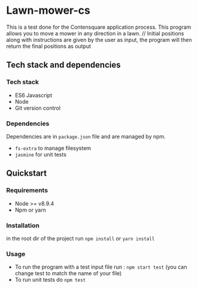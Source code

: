 # Lawn-mower-cs

This is a test done for the Contensquare application process.
This program allows you to move a mower in any direction in a lawn. //
Initial positions along with instructions are given by the user as input, the program will then return the final positions as output

## Tech stack and dependencies

### Tech stack

- ES6 Javascript
- Node
- Git version control

### Dependencies

Dependencies are in `package.json` file and are managed by npm.

- `fs-extra` to manage filesystem
- `jasmine` for unit tests

## Quickstart

### Requirements

- Node >= v8.9.4
- Npm or yarn

### Installation

in the root dir of the project run `npm install` or `yarn install`

### Usage

- To run the program with a test input file run : `npm start test` (you can change test to match the name of your file)
- To run unit tests do `npm test`

